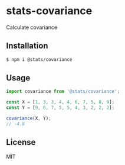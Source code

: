 # stats-covariance
Calculate covariance

## Installation

```bash
$ npm i @stats/covariance
```

## Usage

```js
import covariance from '@stats/covariance';

const X = [1, 3, 3, 4, 4, 6, 7, 5, 8, 9];
const Y = [9, 6, 7, 5, 5, 4, 3, 2, 2, 2];

covariance(X, Y);
// -4.8
```

## License

MIT
